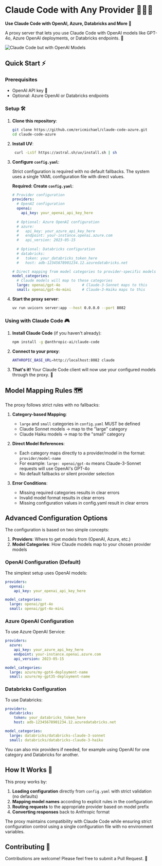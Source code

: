 # Claude Code with Any Provider 🧙‍♂️🔄

**Use Claude Code with OpenAI, Azure, Databricks and More** 🤝

A proxy server that lets you use Claude Code with OpenAI models like GPT-4o, Azure OpenAI deployments, or Databricks endpoints. 🌉


![Claude Code but with OpenAI Models](pic.png)

## Quick Start ⚡

### Prerequisites

- OpenAI API key 🔑
- Optional: Azure OpenAI or Databricks endpoints

### Setup 🛠️

1. **Clone this repository**:
   ```bash
   git clone https://github.com/ericmichael/claude-code-azure.git
   cd claude-code-azure
   ```

2. **Install UV**:
   ```bash
    curl -LsSf https://astral.sh/uv/install.sh | sh
   ```

3. **Configure `config.yaml`**:

   Strict configuration is required with no default fallbacks. The system uses a single YAML configuration file with direct values.

   **Required: Create `config.yaml`**:
   
   ```yaml
   # Provider configuration
   providers:
     # OpenAI configuration
     openai:
       api_key: your_openai_api_key_here
     
     # Optional: Azure OpenAI configuration
     # azure:
     #   api_key: your_azure_api_key_here
     #   endpoint: your-instance.openai.azure.com
     #   api_version: 2023-05-15
     
     # Optional: Databricks configuration
     # databricks:
     #   token: your_databricks_token_here
     #   host: adb-12345678901234.12.azuredatabricks.net

   # Direct mapping from model categories to provider-specific models
   model_categories:
     # Claude models will map to these categories
     large: openai/gpt-4o          # Claude-3-Sonnet maps to this
     small: openai/gpt-4o-mini     # Claude-3-Haiku maps to this
   ```

4. **Start the proxy server**:
   ```bash
   uv run uvicorn server:app --host 0.0.0.0 --port 8082
   ```

### Using with Claude Code 🎮

1. **Install Claude Code** (if you haven't already):
   ```bash
   npm install -g @anthropic-ai/claude-code
   ```

2. **Connect to your proxy**:
   ```bash
   ANTHROPIC_BASE_URL=http://localhost:8082 claude
   ```

3. **That's it!** Your Claude Code client will now use your configured models through the proxy. 🎯

## Model Mapping Rules 🗺️

The proxy follows strict rules with no fallbacks:

1. **Category-based Mapping**: 
   - `large` and `small` categories in `config.yaml` MUST be defined
   - Claude Sonnet models → map to the "large" category
   - Claude Haiku models → map to the "small" category

2. **Direct Model References**:
   - Each category maps directly to a provider/model in the format: `provider/model-name`
   - For example: `large: openai/gpt-4o` means Claude-3-Sonnet requests will use OpenAI's GPT-4o
   - No default fallbacks or silent provider selection

3. **Error Conditions**:
   - Missing required categories results in clear errors
   - Invalid model format results in clear errors
   - Missing configuration values in config.yaml result in clear errors

## Advanced Configuration Options

The configuration is based on two simple concepts:
1. **Providers**: Where to get models from (OpenAI, Azure, etc.)
2. **Model Categories**: How Claude models map to your chosen provider models

### OpenAI Configuration (Default)

The simplest setup uses OpenAI models:

```yaml
providers:
  openai:
    api_key: your_openai_api_key_here

model_categories:
  large: openai/gpt-4o
  small: openai/gpt-4o-mini
```

### Azure OpenAI Configuration

To use Azure OpenAI Service:

```yaml
providers:
  azure:
    api_key: your_azure_api_key_here
    endpoint: your-instance.openai.azure.com
    api_version: 2023-05-15

model_categories:
  large: azure/my-gpt4-deployment-name
  small: azure/my-gpt35-deployment-name
```

### Databricks Configuration

To use Databricks:

```yaml
providers:
  databricks:
    token: your_databricks_token_here
    host: adb-12345678901234.12.azuredatabricks.net

model_categories:
  large: databricks/databricks-claude-3-sonnet
  small: databricks/databricks-claude-3-haiku
```

You can also mix providers if needed, for example using OpenAI for one category and Databricks for another.

## How It Works 🧩

This proxy works by:

1. **Loading configuration** directly from `config.yaml` with strict validation (no defaults)
2. **Mapping model names** according to explicit rules in the configuration
3. **Routing requests** to the appropriate provider based on model prefix
4. **Converting responses** back to Anthropic format

The proxy maintains compatibility with Claude Code while ensuring strict configuration control using a single configuration file with no environment variables.

## Contributing 🤝

Contributions are welcome! Please feel free to submit a Pull Request. 🎁
